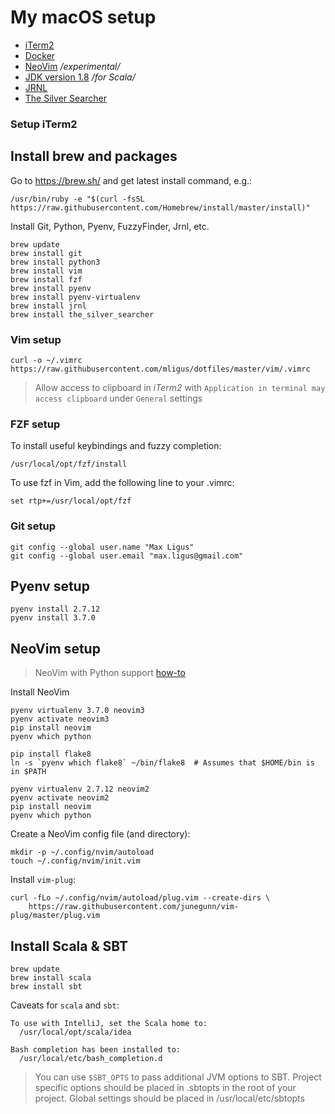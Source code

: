 # My macOS setup

* [iTerm2](https://iterm2.com/)
* [Docker](https://www.docker.com/get-docker)
* [NeoVim](https://neovim.io/) */experimental/*
* [JDK version 1.8](http://www.oracle.com/technetwork/java/javase/downloads/jdk8-downloads-2133151.html) */for Scala/*
* [JRNL](http://jrnl.sh/index.html)
* [The Silver Searcher](https://github.com/ggreer/the_silver_searcher)


### Setup iTerm2

<TBD>


## Install brew and packages

Go to https://brew.sh/ and get latest install command, e.g.:

```
/usr/bin/ruby -e "$(curl -fsSL https://raw.githubusercontent.com/Homebrew/install/master/install)"
```

Install Git, Python, Pyenv, FuzzyFinder, Jrnl, etc. 

```
brew update
brew install git
brew install python3
brew install vim
brew install fzf
brew install pyenv
brew install pyenv-virtualenv
brew install jrnl
brew install the_silver_searcher
```


### Vim setup

```
curl -o ~/.vimrc https://raw.githubusercontent.com/mligus/dotfiles/master/vim/.vimrc
```

> Allow access to clipboard in *iTerm2*  with `Application in terminal may access clipboard` 
> under `General` settings


### FZF setup

To install useful keybindings and fuzzy completion:

```
/usr/local/opt/fzf/install
```

To use fzf in Vim, add the following line to your .vimrc:

```
set rtp+=/usr/local/opt/fzf
```


### Git setup

```
git config --global user.name "Max Ligus"
git config --global user.email "max.ligus@gmail.com"
```


## Pyenv setup

```
pyenv install 2.7.12
pyenv install 3.7.0
```


## NeoVim setup

> NeoVim with Python support [how-to](https://github.com/tweekmonster/nvim-python-doctor/wiki/Advanced:-Using-pyenv)

Install NeoVim

```
pyenv virtualenv 3.7.0 neovim3
pyenv activate neovim3
pip install neovim
pyenv which python

pip install flake8
ln -s `pyenv which flake8` ~/bin/flake8  # Assumes that $HOME/bin is in $PATH

pyenv virtualenv 2.7.12 neovim2
pyenv activate neovim2
pip install neovim
pyenv which python
```

Create a NeoVim config file (and directory):

```
mkdir -p ~/.config/nvim/autoload
touch ~/.config/nvim/init.vim
```

Install `vim-plug`:

```
curl -fLo ~/.config/nvim/autoload/plug.vim --create-dirs \
    https://raw.githubusercontent.com/junegunn/vim-plug/master/plug.vim
```


## Install Scala & SBT

```
brew update
brew install scala
brew install sbt
```

Caveats for `scala` and `sbt`:

```
To use with IntelliJ, set the Scala home to:
  /usr/local/opt/scala/idea

Bash completion has been installed to:
  /usr/local/etc/bash_completion.d
```

> You can use `$SBT_OPTS` to pass additional JVM options to SBT.
> Project specific options should be placed in .sbtopts in the root of your project.
> Global settings should be placed in /usr/local/etc/sbtopts
